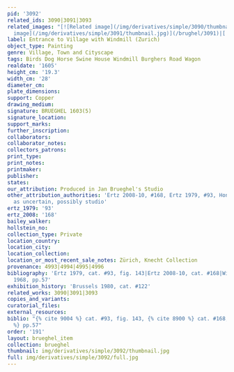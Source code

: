 ```yaml
---
pid: '3092'
related_ids: 3090|3091|3093
related_images: "[![Related image](/img/derivatives/simple/3090/thumbnail.jpg)](/brughel/3090)|[![Related
  image](/img/derivatives/simple/3091/thumbnail.jpg)](/brughel/3091)|[![Related image](/img/derivatives/simple/3093/thumbnail.jpg)](/brughel/3093)"
label: Entrance to Village with Windmill (Zurich)
object_type: Painting
genre: Village, Town and Cityscape
tags: Birds Dog Horse Swine House Windmill Burghers Road Wagon
realdate: '1605'
height_cm: '19.3'
width_cm: '28'
diameter_cm: 
plate_dimensions: 
support: Copper
drawing_medium: 
signature: BRUEGHEL 1603(5)
signature_location: 
support_marks: 
further_inscription: 
collaborators: 
collaborator_notes: 
collectors_patrons: 
print_type: 
print_notes: 
printmaker: 
publisher: 
states: 
our_attribution: Produced in Jan Brueghel's Studio
other_attribution_authorities: 'Ertz 2008-10, #168, Ertz 1979, #93, Honig database
  as uncertain, possibly studio'
ertz_1979: '93'
ertz_2008: '168'
bailey_walker: 
hollstein_no: 
collection_type: Private
location_country: 
location_city: 
location_collection: 
location_or_most_recent_sale_notes: Zürich, Knecht Collection
provenance: 4993|4994|4995|4996
bibliography: 'Ertz 1979, cat. #93, fig. 143|Ertz 2008-10, cat. #168|Winkelmann-Rhein
  1968, pp.57'
exhibition_history: 'Brussels 1980, cat. #122'
related_works: 3090|3091|3093
copies_and_variants: 
curatorial_files: 
external_resources: 
biblio: "{% cite 9004 %} cat. #93, fig. 143, {% cite 8900 %} cat. #168, {% cite 9394
  %} pp.57"
order: '191'
layout: brueghel_item
collection: brueghel
thumbnail: img/derivatives/simple/3092/thumbnail.jpg
full: img/derivatives/simple/3092/full.jpg
---
```

